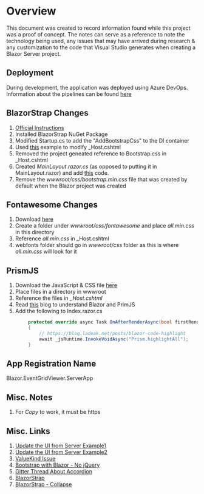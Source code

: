 # Overview

This document was created to record information found while this project was a proof of concept.  The notes can serve as a reference to note the technology being used, any issues that may have arrived during research & any customization to the code that Visual Studio generates when creating a Blazor Server project.

## Deployment

During development, the application was deployed using Azure DevOps.  Information about the pipelines can be found [here](infrastructure/azure-pipelines/README.md)

## BlazorStrap Changes

1. [Official Instructions](https://blazorstrap.io/)
1. Installed BlazorStrap NuGet Package
1. Modified Startup.cs to add the "AddBootstrapCss" to the DI container
1. Used [this](https://github.com/chanan/BlazorStrap/blob/master/src/ServerSideSample/Pages/_Host.cshtml) example to modify _Host.cshtml
1. Removed the project geneated reference to Bootstrap.css in _Host.cshtml
1. Created *MainLayout.razor.cs* (as opposed to putting it in MainLayout.razor) and add [this](https://github.com/chanan/BlazorStrap/blob/master/src/SampleCore/Shared/MainLayout.razor) code.
1. Remove the *wwwroot/css/bootstrap.min.css* file that was created by default when the Blazor project was created

## Fontawesome Changes

1. Download [here](https://fontawesome.com/how-to-use/on-the-web/setup/hosting-font-awesome-yourself)
1. Create a folder under *wwwroot/css/fontawesome* and place *all.min.css* in this directory
1. Reference *all.min.css* in _Host.cshtml
1. webfonts folder should go in *wwwroot/css* folder as this is where *all.min.css* will look for it

## PrismJS

1. Download the JavaScript & CSS file [here](https://prismjs.com/download.html#themes=prism&languages=json+json5)
1. Place files in a directory in wwwroot
1. Reference the files in *_Host.cshtml*
1. Read [this](https://prismjs.com/download.html#themes=prism&languages=json+json5) blog to understand Blazor and PrimJS
1. Add the following to Index.razor.cs

```csharp
        protected override async Task OnAfterRenderAsync(bool firstRender)
        {
            // https://blog.ladeak.net/posts/blazor-code-highlight
            await _jsRuntime.InvokeVoidAsync("Prism.highlightAll");
        }
```

## App Registration Name

Blazor.EventGridViewer.ServerApp

## Misc. Notes

1. For *Copy* to work, it must be https

## Misc. Links

1. [Update the UI from Server Example1](https://blazor-university.com/dependency-injection/dependency-lifetimes-and-scopes/singleton-dependencies/)
1. [Update the UI from Server Example2](https://www.codeproject.com/Tips/5256345/Real-Time-HTML-Page-Content-Update-with-Blazor-and)
1. [ValueKind Issue](https://github.com/dotnet/runtime/issues/31408)
1. [Bootstrap with Blazor - No jQuery](https://www.reddit.com/r/Blazor/comments/ej5dv7/cant_seem_to_get_some_bootstrap_components_to/)
1. [Gitter Thread About Accordion](https://gitter.im/aspnet/Blazor?at=5b3262437d3bca737a0bce50)
1. [BlazorStrap](https://chanan.github.io/BlazorStrap/)
1. [BlazorStrap - Collapse](https://github.com/chanan/BlazorStrap/blob/master/src/BlazorStrap/Collapse.cshtml)
